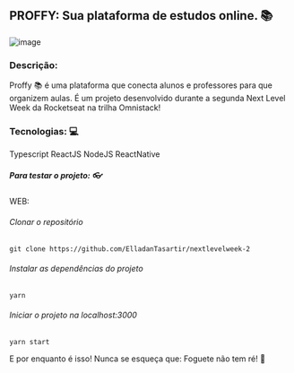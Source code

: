 ## PROFFY: Sua plataforma de estudos online. :books:

![image](https://user-images.githubusercontent.com/51251287/89345267-8347d380-d67d-11ea-83a1-c1d481a54587.png)

### Descrição:
Proffy</b> :books: é uma plataforma que conecta alunos e professores para que organizem aulas. É um projeto desenvolvido durante a segunda Next Level Week
da Rocketseat na trilha Omnistack!

### Tecnologias: 💻
Typescript
ReactJS
NodeJS
ReactNative

##### Para testar o projeto: 👓
WEB:

###### Clonar o repositório
```git clone https://github.com/ElladanTasartir/nextlevelweek-2```

###### Instalar as dependências do projeto
```yarn```

###### Iniciar o projeto na localhost:3000
```yarn start```

E por enquanto é isso!
Nunca se esqueça que:
Foguete não tem ré! 🚀
